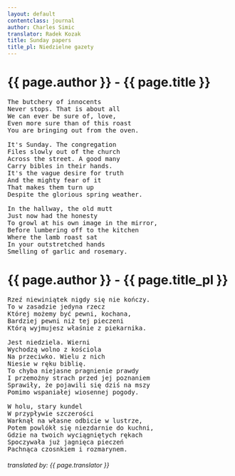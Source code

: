 ```yaml
---
layout: default
contentclass: journal
author: Charles Simic
translator: Radek Kozak
title: Sunday papers
title_pl: Niedzielne gazety
---
```


<h1 class="poem-title">{{ page.author }} - {{ page.title }}</h1>

<pre class="poem">
The butchery of innocents
Never stops. That is about all
We can ever be sure of, love,
Even more sure than of this roast
You are bringing out from the oven.

It's Sunday. The congregation
Files slowly out of the church
Across the street. A good many
Carry bibles in their hands.
It's the vague desire for truth
And the mighty fear of it
That makes them turn up
Despite the glorious spring weather.

In the hallway, the old mutt
Just now had the honesty
To growl at his own image in the mirror,
Before lumbering off to the kitchen
Where the lamb roast sat
In your outstretched hands
Smelling of garlic and rosemary.
</pre>

<h1 id="pl" class="poem-title">{{ page.author }} - {{ page.title_pl }}</h1>

<pre class="poem">
Rzeź niewiniątek nigdy się nie kończy.
To w zasadzie jedyna rzecz
Której możemy być pewni, kochana,
Bardziej pewni niż tej pieczeni
Którą wyjmujesz właśnie z piekarnika.

Jest niedziela. Wierni
Wychodzą wolno z kościola
Na przeciwko. Wielu z nich
Niesie w ręku biblię.
To chyba niejasne pragnienie prawdy
I przemożny strach przed jej poznaniem
Sprawiły, że pojawili się dziś na mszy
Pomimo wspaniałej wiosennej pogody.

W holu, stary kundel
W przypływie szczerości
Warknął na własne odbicie w lustrze,
Potem powlókł się niezdarnie do kuchni,
Gdzie na twoich wyciągniętych rękach
Spoczywała już jagnięca pieczeń
Pachnąca czosnkiem i rozmarynem.
</pre>

<h6 class="poem">translated by: {{ page.translator }}</h6>
